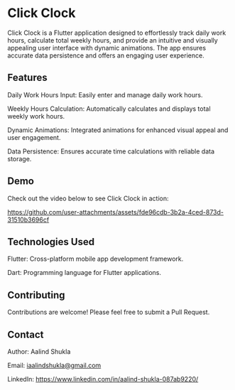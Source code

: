 # Click Clock

Click Clock is a Flutter application designed to effortlessly track daily work hours, calculate total weekly hours, and provide an intuitive and visually appealing user interface with dynamic animations. The app ensures accurate data persistence and offers an engaging user experience.

##  Features
Daily Work Hours Input: Easily enter and manage daily work hours.

Weekly Hours Calculation: Automatically calculates and displays total weekly work hours.

Dynamic Animations: Integrated animations for enhanced visual appeal and user engagement.

Data Persistence: Ensures accurate time calculations with reliable data storage.

## Demo

Check out the video below to see Click Clock in action:


https://github.com/user-attachments/assets/fde96cdb-3b2a-4ced-873d-31510b3696cf


## Technologies Used
Flutter: Cross-platform mobile app development framework.

Dart: Programming language for Flutter applications.

## Contributing
Contributions are welcome! Please feel free to submit a Pull Request.

## Contact

Author: Aalind Shukla

Email: iaalindshukla@gmail.com

LinkedIn: https://www.linkedin.com/in/aalind-shukla-087ab9220/
